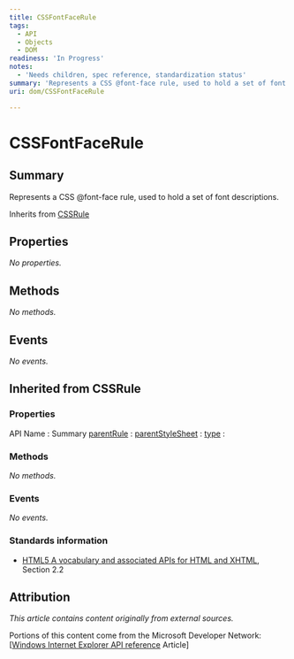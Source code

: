 ```yaml
---
title: CSSFontFaceRule
tags:
  - API
  - Objects
  - DOM
readiness: 'In Progress'
notes:
  - 'Needs children, spec reference, standardization status'
summary: 'Represents a CSS @font-face rule, used to hold a set of font descriptions.'
uri: dom/CSSFontFaceRule

---
```

# CSSFontFaceRule

## Summary

Represents a CSS @font-face rule, used to hold a set of font descriptions.

<span data-meta="subclass_of" data-type="key">Inherits from <span data-type="value">[CSSRule](/css/cssom/CSSRule)</span></span>

## Properties

*No properties.*

## Methods

*No methods.*

## Events

*No events.*

## Inherited from CSSRule

### Properties

API Name
:   Summary
[parentRule](/css/cssom/CSSRule/parentRule)
:
[parentStyleSheet](/css/cssom/CSSRule/parentStyleSheet)
:
[type](/css/cssom/CSSRule/type)
:

### Methods

*No methods.*

### Events

*No events.*

### Standards information

-   [HTML5 A vocabulary and associated APIs for HTML and XHTML](http://go.microsoft.com/fwlink/p/?linkid=221374), Section 2.2

## Attribution

*This article contains content originally from external sources.*

Portions of this content come from the Microsoft Developer Network: [[Windows Internet Explorer API reference](http://msdn.microsoft.com/en-us/library/ie/hh828809%28v=vs.85%29.aspx) Article]

